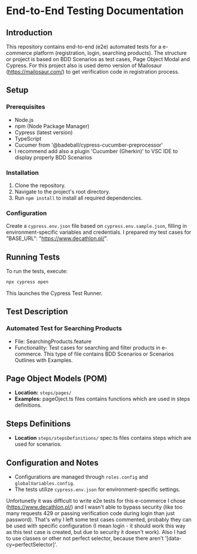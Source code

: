 # End-to-End Testing Documentation

## Introduction

This repository contains end-to-end (e2e) automated tests for a e-commerce platform (registration, login, searching products). The structure or project is based on BDD Scenarios as test cases, Page Object Modal and Cypress. For this project also is used demo version of Mailosaur (https://mailosaur.com/) to get verification code in registration process.

## Setup

### Prerequisites

- Node.js
- npm (Node Package Manager)
- Cypress (latest version)
- TypeScript
- Cucumer from '@badeball/cypress-cucumber-preprocessor'
- I recommend add also a plugin 'Cucumber (Gherkin)' to VSC IDE to display properly BDD Scenarios

### Installation

1. Clone the repository.
2. Navigate to the project's root directory.
3. Run `npm install` to install all required dependencies.

### Configuration

Create a `cypress.env.json` file based on `cypress.env.sample.json`, filling in environment-specific variables and credentials. I prepared my test cases for "BASE_URL": "https://www.decathlon.pl/".

## Running Tests

To run the tests, execute:

```Bash
npx cypress open
```

This launches the Cypress Test Runner.

## Test Description

### Automated Test for Searching Products

- File: SearchingProducts.feature
- Functionality: Test cases for searching and filter products in e-commerce.
  This type of file contains BDD Scenarios or Scenarios Outlines with Examples.

## Page Object Models (POM)

- **Location:** `steps/pages/`
- **Examples:**
  pageOject.ts files contains functions which are used in steps definitions.

## Steps Definitions

- **Location** `steps/stepsDefinitions/`
  spec.ts files contains steps which are used for scenarios.

## Configuration and Notes

- Configurations are managed through `roles.config` and `globalVariables.config`.
- The tests utilize `cypress.env.json` for environment-specific settings.

Unfortunetly it was difficult to write e2e tests for this e-commerce I chose (https://www.decathlon.pl/) and I wasn't able to bypass security (like too many requests 429 or passing verification code during login than just password). That's why I left some test cases commented, probably they can be used with specific configuration (I mean login - it should work this way as this test case is created, but due to security it doesn't work). Also I had to use classes or other not perfect selector, because there aren't '[data-cy=perfectSelector]'.
